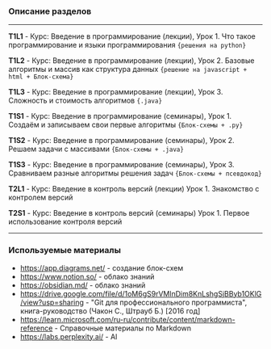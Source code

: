 ### Описание разделов ###
----------
****T1L1**** - Курс: Введение в программирование (лекции), Урок 1. Что такое программирование и языки программирования `{решения на python}`

****T1L2**** - Курс: Введение в программирование (лекции), Урок 2. Базовые алгоритмы и массив как структура данных `{решение на javascript + html + Блок-схема}`

****T1L3**** - Курс: Введение в программирование (лекции), Урок 3. Сложность и стоимость алгоритмов `{.java}`

****T1S1**** - Курс: Введение в программирование (семинары), Урок 1. Создаём и записываем свои первые алгоритмы `{Блок-схемы + .py}`

****T1S2**** - Курс: Введение в программирование (семинары), Урок 2. Решаем задачи с массивами `{Блок-схемы + .java}`

****T1S3**** - Курс: Введение в программирование (семинары), Урок 3. Сравниваем разные алгоритмы решения задач `{Блок-схемы + псевдокод}`

****T2L1**** - Курс: Введение в контроль версий (лекции) Урок 1. Знакомство с контролем версий

****T2S1**** - Курс: Введение в контроль версий (семинары) Урок 1. Первое использование контроля версий

----------
### Используемые материалы ###
- https://app.diagrams.net/ - создание блок-схем
- https://www.notion.so/ - облако знаний
- https://obsidian.md/ - облако знаний
- https://drive.google.com/file/d/1oM6gS9rVMlnDim8KnLshgSjBByb1OKlG/view?usp=sharing - "Git для профессионального программиста", книга-руководство (Чакон С., Штрауб Б.) [2016 год]
- https://learn.microsoft.com/ru-ru/contribute/content/markdown-reference - Справочные материалы по Markdown
- https://labs.perplexity.ai/ - AI